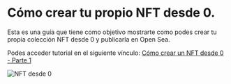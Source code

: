 # Cómo crear tu propio NFT desde 0. 

Esta es una guía que tiene como objetivo mostrarte como podes crear tu propia colección NFT desde 0 y publicarla en Open Sea. 

Podes acceder tutorial en el siguiente vínculo: [Cómo crear un NFT desde 0 - Parte 1](https://criptomates.tv/blog/como-crear-un-nft-desde-cero-y-venderlo-parte-1/)

![NFT desde 0](https://d33wubrfki0l68.cloudfront.net/4c60328ac0856c38d57b3d30dc6dd80fafc18b64/ac492/assets/images/como-crear-un-nft-desde-1076x605.png) 
